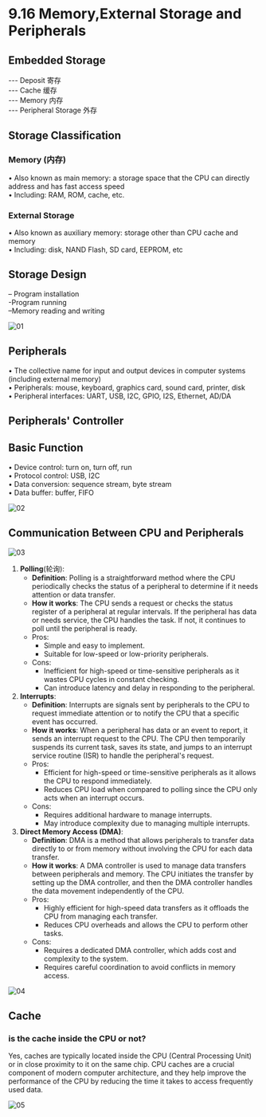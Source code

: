 # 9.16 Memory,External Storage and Peripherals



## Embedded Storage

--- Deposit 寄存  
--- Cache 缓存  
--- Memory 内存  
--- Peripheral Storage 外存  

## Storage Classification

### Memory (内存)

• Also known as main memory: a storage space that the CPU can directly address and has fast access speed  
• Including: RAM, ROM, cache, etc.

### External Storage

• Also known as auxiliary memory: storage other than CPU cache and memory  
• Including: disk, NAND Flash, SD card, EEPROM, etc  

## Storage Design

– Program installation  
-Program running  
–Memory reading and writing  

![01](https://github.com/knightsummon/02-Computer-underlying-programming-and-system-optimization/blob/main/09%20CPU%20and%20Operating%20System/9.16%20Memory%2CExternal%20Storage%20and%20Peripherals.assets/01.jpg)

## Peripherals

• The collective name for input and output devices in computer systems (including external memory)  
• Peripherals: mouse, keyboard, graphics card, sound card, printer, disk  
• Peripheral interfaces: UART, USB, I2C, GPIO, I2S, Ethernet, AD/DA    

## Peripherals' Controller

## Basic Function

• Device control: turn on, turn off, run  
• Protocol control: USB, I2C  
• Data conversion: sequence stream, byte stream  
• Data buffer: buffer, FIFO  

![02](https://github.com/knightsummon/02-Computer-underlying-programming-and-system-optimization/blob/main/09%20CPU%20and%20Operating%20System/9.16%20Memory%2CExternal%20Storage%20and%20Peripherals.assets/02.jpg)

## Communication Between CPU and Peripherals

![03](https://github.com/knightsummon/02-Computer-underlying-programming-and-system-optimization/blob/main/09%20CPU%20and%20Operating%20System/9.16%20Memory%2CExternal%20Storage%20and%20Peripherals.assets/03.jpg)

1. **Polling**(轮询):
   - **Definition**: Polling is a straightforward method where the CPU periodically checks the status of a peripheral to determine if it needs attention or data transfer.
   - **How it works**: The CPU sends a request or checks the status register of a peripheral at regular intervals. If the peripheral has data or needs service, the CPU handles the task. If not, it continues to poll until the peripheral is ready.
   - Pros:
     - Simple and easy to implement.
     - Suitable for low-speed or low-priority peripherals.
   - Cons:
     - Inefficient for high-speed or time-sensitive peripherals as it wastes CPU cycles in constant checking.
     - Can introduce latency and delay in responding to the peripheral.
2. **Interrupts**:
   - **Definition**: Interrupts are signals sent by peripherals to the CPU to request immediate attention or to notify the CPU that a specific event has occurred.
   - **How it works**: When a peripheral has data or an event to report, it sends an interrupt request to the CPU. The CPU then temporarily suspends its current task, saves its state, and jumps to an interrupt service routine (ISR) to handle the peripheral's request.
   - Pros:
     - Efficient for high-speed or time-sensitive peripherals as it allows the CPU to respond immediately.
     - Reduces CPU load when compared to polling since the CPU only acts when an interrupt occurs.
   - Cons:
     - Requires additional hardware to manage interrupts.
     - May introduce complexity due to managing multiple interrupts.
3. **Direct Memory Access (DMA)**:
   - **Definition**: DMA is a method that allows peripherals to transfer data directly to or from memory without involving the CPU for each data transfer.
   - **How it works**: A DMA controller is used to manage data transfers between peripherals and memory. The CPU initiates the transfer by setting up the DMA controller, and then the DMA controller handles the data movement independently of the CPU.
   - Pros:
     - Highly efficient for high-speed data transfers as it offloads the CPU from managing each transfer.
     - Reduces CPU overheads and allows the CPU to perform other tasks.
   - Cons:
     - Requires a dedicated DMA controller, which adds cost and complexity to the system.
     - Requires careful coordination to avoid conflicts in memory access.

![04](https://github.com/knightsummon/02-Computer-underlying-programming-and-system-optimization/blob/main/09%20CPU%20and%20Operating%20System/9.16%20Memory%2CExternal%20Storage%20and%20Peripherals.assets/04.jpg)

## Cache

### is the cache inside the CPU or not?

Yes, caches are typically located inside the CPU (Central Processing Unit) or in close proximity to it on the same chip. CPU caches are a crucial component of modern computer architecture, and they help improve the performance of the CPU by reducing the time it takes to access frequently used data.

![05](https://github.com/knightsummon/02-Computer-underlying-programming-and-system-optimization/blob/main/09%20CPU%20and%20Operating%20System/9.16%20Memory%2CExternal%20Storage%20and%20Peripherals.assets/05.jpg)
